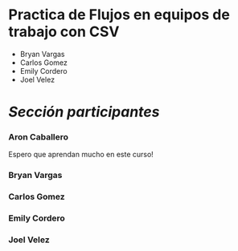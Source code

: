 
# **Practica de Flujos en equipos de trabajo con CSV**

- Bryan Vargas
- Carlos Gomez
- Emily Cordero
- Joel Velez

# *Sección participantes*

### **Aron Caballero**
Espero que aprendan mucho en este curso!

### **Bryan Vargas**

### **Carlos Gomez**

### **Emily Cordero**

### **Joel Velez**
